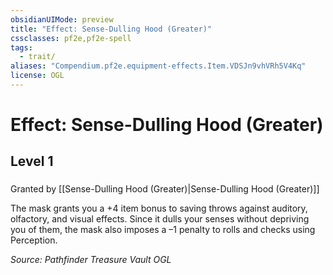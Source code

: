 ```yaml
---
obsidianUIMode: preview
title: "Effect: Sense-Dulling Hood (Greater)"
cssclasses: pf2e,pf2e-spell
tags:
  - trait/
aliases: "Compendium.pf2e.equipment-effects.Item.VDSJn9vhVRh5V4Kq"
license: OGL
---
```

# Effect: Sense-Dulling Hood (Greater)
## Level 1
### 






Granted by [[Sense-Dulling Hood (Greater)|Sense-Dulling Hood (Greater)]]

The mask grants you a +4 item bonus to saving throws against auditory, olfactory, and visual effects. Since it dulls your senses without depriving you of them, the mask also imposes a –1 penalty to rolls and checks using Perception.

*Source: Pathfinder Treasure Vault*
*OGL*